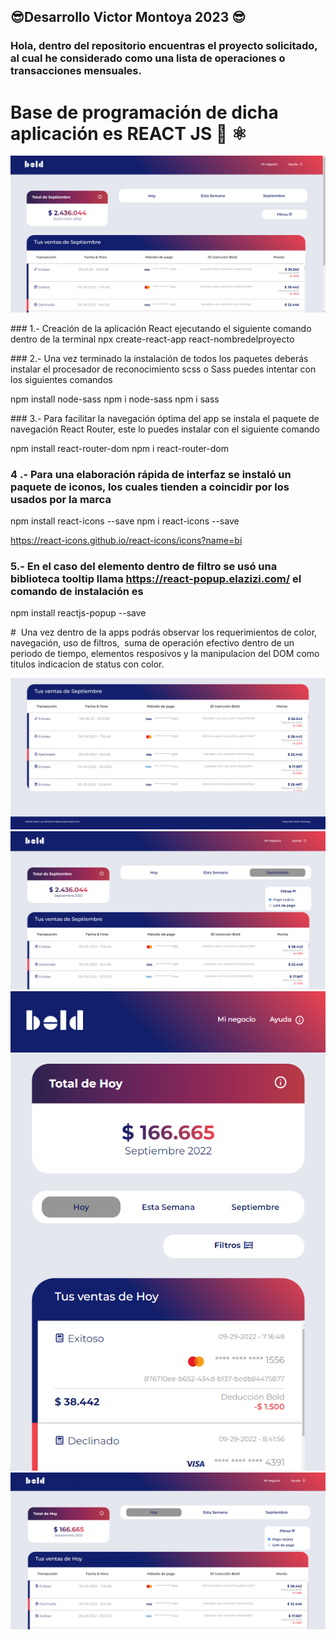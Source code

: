 ## 😎Desarrollo Victor Montoya 2023 😎

### Hola, dentro del repositorio encuentras el proyecto solicitado, al cual he considerado como una lista de operaciones o transacciones mensuales.

#  Base de programación de dicha aplicación es REACT JS 👋 ⚛️ 

![Contact Glass](https://github.com/victormontoya1991/frontendvjmb/blob/main/react-frontendvjmb/src/assets/img/1.png)


### 1.- Creación de la aplicación React ejecutando el siguiente comando dentro de la terminal
npx create-react-app react-nombredelproyecto

### 2.- Una vez terminado la instalación de todos los paquetes deberás instalar el procesador de reconocimiento scss o Sass puedes intentar con los siguientes comandos

npm install node-sass
npm i node-sass
npm i sass

### 3.- Para facilitar la navegación óptima del app se instala el paquete de navegación React Router, este lo puedes instalar con el siguiente comando

npm install react-router-dom
npm i react-router-dom

### 4 .- Para una elaboración rápida de interfaz se instaló un paquete de iconos, los cuales tienden a coincidir por los usados por la marca

npm install react-icons --save
npm i react-icons --save

https://react-icons.github.io/react-icons/icons?name=bi

###  5.- En el caso del elemento dentro de filtro se usó una biblioteca tooltip llama https://react-popup.elazizi.com/ el comando de instalación es 

npm install reactjs-popup --save

#  Una vez dentro de la apps podrás observar los requerimientos de color, navegación, uso de filtros,  suma de operación efectivo dentro de un periodo de tiempo, elementos resposivos y la manipulacion del DOM como titulos indicacion de status con color.

![Contact Glass](https://github.com/victormontoya1991/frontendvjmb/blob/main/react-frontendvjmb/src/assets/img/2.png)
![Contact Glass](https://github.com/victormontoya1991/frontendvjmb/blob/main/react-frontendvjmb/src/assets/img/3.png)
![Contact Glass](https://github.com/victormontoya1991/frontendvjmb/blob/main/react-frontendvjmb/src/assets/img/4.png)
![Contact Glass](https://github.com/victormontoya1991/frontendvjmb/blob/main/react-frontendvjmb/src/assets/img/5.png)
